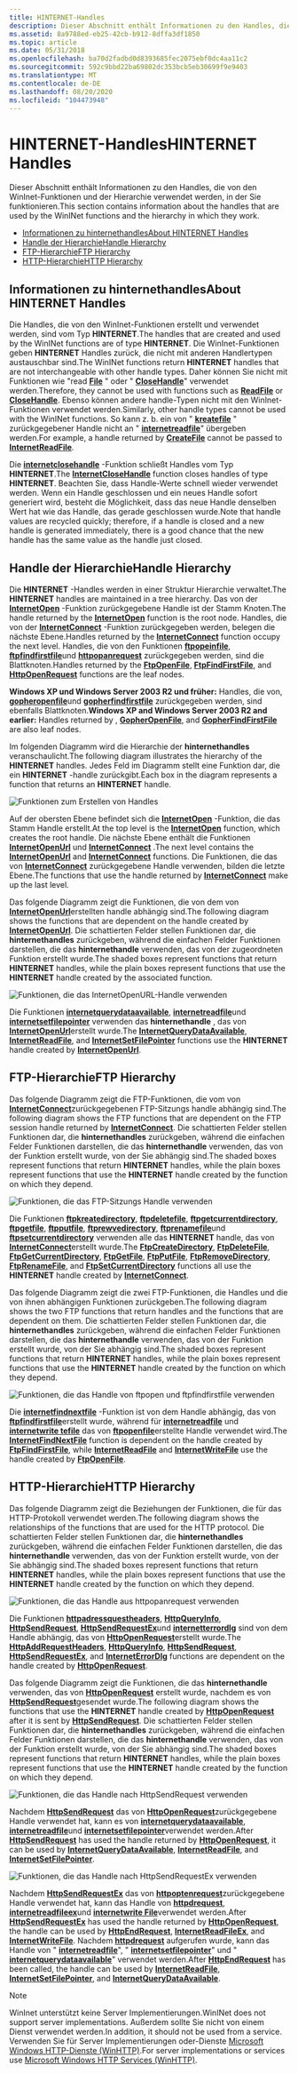 ```yaml
---
title: HINTERNET-Handles
description: Dieser Abschnitt enthält Informationen zu den Handles, die von den WinInet-Funktionen und der Hierarchie verwendet werden, in der Sie funktionieren.
ms.assetid: 8a9788ed-eb25-42cb-b912-8dffa3df1850
ms.topic: article
ms.date: 05/31/2018
ms.openlocfilehash: ba70d2fadbd0d8393685fec2075ebf0dc4aa11c2
ms.sourcegitcommit: 592c9bbd22ba69802dc353bcb5eb30699f9e9403
ms.translationtype: MT
ms.contentlocale: de-DE
ms.lasthandoff: 08/20/2020
ms.locfileid: "104473948"
---
```

# <a name="hinternet-handles"></a><span data-ttu-id="14b0f-103">HINTERNET-Handles</span><span class="sxs-lookup"><span data-stu-id="14b0f-103">HINTERNET Handles</span></span>

<span data-ttu-id="14b0f-104">Dieser Abschnitt enthält Informationen zu den Handles, die von den WinInet-Funktionen und der Hierarchie verwendet werden, in der Sie funktionieren.</span><span class="sxs-lookup"><span data-stu-id="14b0f-104">This section contains information about the handles that are used by the WinINet functions and the hierarchy in which they work.</span></span>

-   [<span data-ttu-id="14b0f-105">Informationen zu hinternethandles</span><span class="sxs-lookup"><span data-stu-id="14b0f-105">About HINTERNET Handles</span></span>](#about-hinternet-handles)
-   [<span data-ttu-id="14b0f-106">Handle der Hierarchie</span><span class="sxs-lookup"><span data-stu-id="14b0f-106">Handle Hierarchy</span></span>](#handle-hierarchy)
-   [<span data-ttu-id="14b0f-107">FTP-Hierarchie</span><span class="sxs-lookup"><span data-stu-id="14b0f-107">FTP Hierarchy</span></span>](#ftp-hierarchy)
-   [<span data-ttu-id="14b0f-108">HTTP-Hierarchie</span><span class="sxs-lookup"><span data-stu-id="14b0f-108">HTTP Hierarchy</span></span>](#http-hierarchy)

## <a name="about-hinternet-handles"></a><span data-ttu-id="14b0f-109">Informationen zu hinternethandles</span><span class="sxs-lookup"><span data-stu-id="14b0f-109">About HINTERNET Handles</span></span>

<span data-ttu-id="14b0f-110">Die Handles, die von den WinInet-Funktionen erstellt und verwendet werden, sind vom Typ **HINTERNET**.</span><span class="sxs-lookup"><span data-stu-id="14b0f-110">The handles that are created and used by the WinINet functions are of type **HINTERNET**.</span></span> <span data-ttu-id="14b0f-111">Die WinInet-Funktionen geben **HINTERNET** Handles zurück, die nicht mit anderen Handlertypen austauschbar sind.</span><span class="sxs-lookup"><span data-stu-id="14b0f-111">The WinINet functions return **HINTERNET** handles that are not interchangeable with other handle types.</span></span> <span data-ttu-id="14b0f-112">Daher können Sie nicht mit Funktionen wie "read [**File**](/windows/desktop/api/fileapi/nf-fileapi-readfile) " oder " [**CloseHandle**](/windows/desktop/api/handleapi/nf-handleapi-closehandle)" verwendet werden.</span><span class="sxs-lookup"><span data-stu-id="14b0f-112">Therefore, they cannot be used with functions such as [**ReadFile**](/windows/desktop/api/fileapi/nf-fileapi-readfile) or [**CloseHandle**](/windows/desktop/api/handleapi/nf-handleapi-closehandle).</span></span> <span data-ttu-id="14b0f-113">Ebenso können andere handle-Typen nicht mit den WinInet-Funktionen verwendet werden.</span><span class="sxs-lookup"><span data-stu-id="14b0f-113">Similarly, other handle types cannot be used with the WinINet functions.</span></span> <span data-ttu-id="14b0f-114">So kann z. b. ein von " [**kreatefile**](/windows/desktop/api/fileapi/nf-fileapi-createfilea) " zurückgegebener Handle nicht an " [**internetreadfile**](/windows/desktop/api/Wininet/nf-wininet-internetreadfile)" übergeben werden.</span><span class="sxs-lookup"><span data-stu-id="14b0f-114">For example, a handle returned by [**CreateFile**](/windows/desktop/api/fileapi/nf-fileapi-createfilea) cannot be passed to [**InternetReadFile**](/windows/desktop/api/Wininet/nf-wininet-internetreadfile).</span></span>

<span data-ttu-id="14b0f-115">Die [**internetclosehandle**](/windows/desktop/api/Wininet/nf-wininet-internetclosehandle) -Funktion schließt Handles vom Typ **HINTERNET**.</span><span class="sxs-lookup"><span data-stu-id="14b0f-115">The [**InternetCloseHandle**](/windows/desktop/api/Wininet/nf-wininet-internetclosehandle) function closes handles of type **HINTERNET**.</span></span> <span data-ttu-id="14b0f-116">Beachten Sie, dass Handle-Werte schnell wieder verwendet werden. Wenn ein Handle geschlossen und ein neues Handle sofort generiert wird, besteht die Möglichkeit, dass das neue Handle denselben Wert hat wie das Handle, das gerade geschlossen wurde.</span><span class="sxs-lookup"><span data-stu-id="14b0f-116">Note that handle values are recycled quickly; therefore, if a handle is closed and a new handle is generated immediately, there is a good chance that the new handle has the same value as the handle just closed.</span></span>

## <a name="handle-hierarchy"></a><span data-ttu-id="14b0f-117">Handle der Hierarchie</span><span class="sxs-lookup"><span data-stu-id="14b0f-117">Handle Hierarchy</span></span>

<span data-ttu-id="14b0f-118">Die **HINTERNET** -Handles werden in einer Struktur Hierarchie verwaltet.</span><span class="sxs-lookup"><span data-stu-id="14b0f-118">The **HINTERNET** handles are maintained in a tree hierarchy.</span></span> <span data-ttu-id="14b0f-119">Das von der [**InternetOpen**](/windows/desktop/api/Wininet/nf-wininet-internetopena) -Funktion zurückgegebene Handle ist der Stamm Knoten.</span><span class="sxs-lookup"><span data-stu-id="14b0f-119">The handle returned by the [**InternetOpen**](/windows/desktop/api/Wininet/nf-wininet-internetopena) function is the root node.</span></span> <span data-ttu-id="14b0f-120">Handles, die von der [**InternetConnect**](/windows/desktop/api/Wininet/nf-wininet-internetconnecta) -Funktion zurückgegeben werden, belegen die nächste Ebene.</span><span class="sxs-lookup"><span data-stu-id="14b0f-120">Handles returned by the [**InternetConnect**](/windows/desktop/api/Wininet/nf-wininet-internetconnecta) function occupy the next level.</span></span> <span data-ttu-id="14b0f-121">Handles, die von den Funktionen [**ftpopeinfile**](/windows/desktop/api/Wininet/nf-wininet-ftpopenfilea), [**ftpfindfirstfile**](/windows/desktop/api/Wininet/nf-wininet-ftpfindfirstfilea)und [**httpopanrequest**](/windows/desktop/api/Wininet/nf-wininet-httpopenrequesta) zurückgegeben werden, sind die Blattknoten.</span><span class="sxs-lookup"><span data-stu-id="14b0f-121">Handles returned by the [**FtpOpenFile**](/windows/desktop/api/Wininet/nf-wininet-ftpopenfilea), [**FtpFindFirstFile**](/windows/desktop/api/Wininet/nf-wininet-ftpfindfirstfilea), and [**HttpOpenRequest**](/windows/desktop/api/Wininet/nf-wininet-httpopenrequesta) functions are the leaf nodes.</span></span>

<span data-ttu-id="14b0f-122">**Windows XP und Windows Server 2003 R2 und früher:** Handles, die von, [**gopheropenfile**](/windows/desktop/api/Wininet/nf-wininet-gopheropenfilea)und [**gopherfindfirstfile**](/windows/desktop/api/Wininet/nf-wininet-gopherfindfirstfilea) zurückgegeben werden, sind ebenfalls Blattknoten.</span><span class="sxs-lookup"><span data-stu-id="14b0f-122">**Windows XP and Windows Server 2003 R2 and earlier:** Handles returned by , [**GopherOpenFile**](/windows/desktop/api/Wininet/nf-wininet-gopheropenfilea), and [**GopherFindFirstFile**](/windows/desktop/api/Wininet/nf-wininet-gopherfindfirstfilea) are also leaf nodes.</span></span>

<span data-ttu-id="14b0f-123">Im folgenden Diagramm wird die Hierarchie der **hinternethandles** veranschaulicht.</span><span class="sxs-lookup"><span data-stu-id="14b0f-123">The following diagram illustrates the hierarchy of the **HINTERNET** handles.</span></span> <span data-ttu-id="14b0f-124">Jedes Feld im Diagramm stellt eine Funktion dar, die ein **HINTERNET** -handle zurückgibt.</span><span class="sxs-lookup"><span data-stu-id="14b0f-124">Each box in the diagram represents a function that returns an **HINTERNET** handle.</span></span>

![Funktionen zum Erstellen von Handles](images/ax-wnt01.png)

<span data-ttu-id="14b0f-126">Auf der obersten Ebene befindet sich die [**InternetOpen**](/windows/desktop/api/Wininet/nf-wininet-internetopena) -Funktion, die das Stamm Handle erstellt.</span><span class="sxs-lookup"><span data-stu-id="14b0f-126">At the top level is the [**InternetOpen**](/windows/desktop/api/Wininet/nf-wininet-internetopena) function, which creates the root handle.</span></span> <span data-ttu-id="14b0f-127">Die nächste Ebene enthält die Funktionen [**InternetOpenUrl**](/windows/desktop/api/Wininet/nf-wininet-internetopenurla) und [**InternetConnect**](/windows/desktop/api/Wininet/nf-wininet-internetconnecta) .</span><span class="sxs-lookup"><span data-stu-id="14b0f-127">The next level contains the [**InternetOpenUrl**](/windows/desktop/api/Wininet/nf-wininet-internetopenurla) and [**InternetConnect**](/windows/desktop/api/Wininet/nf-wininet-internetconnecta) functions.</span></span> <span data-ttu-id="14b0f-128">Die Funktionen, die das von [**InternetConnect**](/windows/desktop/api/Wininet/nf-wininet-internetconnecta) zurückgegebene Handle verwenden, bilden die letzte Ebene.</span><span class="sxs-lookup"><span data-stu-id="14b0f-128">The functions that use the handle returned by [**InternetConnect**](/windows/desktop/api/Wininet/nf-wininet-internetconnecta) make up the last level.</span></span>

<span data-ttu-id="14b0f-129">Das folgende Diagramm zeigt die Funktionen, die von dem von [**InternetOpenUrl**](/windows/desktop/api/Wininet/nf-wininet-internetopenurla)erstellten handle abhängig sind.</span><span class="sxs-lookup"><span data-stu-id="14b0f-129">The following diagram shows the functions that are dependent on the handle created by [**InternetOpenUrl**](/windows/desktop/api/Wininet/nf-wininet-internetopenurla).</span></span> <span data-ttu-id="14b0f-130">Die schattierten Felder stellen Funktionen dar, die **hinternethandles** zurückgeben, während die einfachen Felder Funktionen darstellen, die das **hinternethandle** verwenden, das von der zugeordneten Funktion erstellt wurde.</span><span class="sxs-lookup"><span data-stu-id="14b0f-130">The shaded boxes represent functions that return **HINTERNET** handles, while the plain boxes represent functions that use the **HINTERNET** handle created by the associated function.</span></span>

![Funktionen, die das InternetOpenURL-Handle verwenden](images/ax-wnt02.png)

<span data-ttu-id="14b0f-132">Die Funktionen [**internetquerydataavailable**](/windows/desktop/api/Wininet/nf-wininet-internetquerydataavailable), [**internetreadfile**](/windows/desktop/api/Wininet/nf-wininet-internetreadfile)und [**internetsetfilepointer**](/windows/desktop/api/Wininet/nf-wininet-internetsetfilepointer) verwenden das **hinternethandle** , das von [**InternetOpenUrl**](/windows/desktop/api/Wininet/nf-wininet-internetopenurla)erstellt wurde.</span><span class="sxs-lookup"><span data-stu-id="14b0f-132">The [**InternetQueryDataAvailable**](/windows/desktop/api/Wininet/nf-wininet-internetquerydataavailable), [**InternetReadFile**](/windows/desktop/api/Wininet/nf-wininet-internetreadfile), and [**InternetSetFilePointer**](/windows/desktop/api/Wininet/nf-wininet-internetsetfilepointer) functions use the **HINTERNET** handle created by [**InternetOpenUrl**](/windows/desktop/api/Wininet/nf-wininet-internetopenurla).</span></span>

## <a name="ftp-hierarchy"></a><span data-ttu-id="14b0f-133">FTP-Hierarchie</span><span class="sxs-lookup"><span data-stu-id="14b0f-133">FTP Hierarchy</span></span>

<span data-ttu-id="14b0f-134">Das folgende Diagramm zeigt die FTP-Funktionen, die vom von [**InternetConnect**](/windows/desktop/api/Wininet/nf-wininet-internetconnecta)zurückgegebenen FTP-Sitzungs handle abhängig sind.</span><span class="sxs-lookup"><span data-stu-id="14b0f-134">The following diagram shows the FTP functions that are dependent on the FTP session handle returned by [**InternetConnect**](/windows/desktop/api/Wininet/nf-wininet-internetconnecta).</span></span> <span data-ttu-id="14b0f-135">Die schattierten Felder stellen Funktionen dar, die **hinternethandles** zurückgeben, während die einfachen Felder Funktionen darstellen, die das **hinternethandle** verwenden, das von der Funktion erstellt wurde, von der Sie abhängig sind.</span><span class="sxs-lookup"><span data-stu-id="14b0f-135">The shaded boxes represent functions that return **HINTERNET** handles, while the plain boxes represent functions that use the **HINTERNET** handle created by the function on which they depend.</span></span>

![Funktionen, die das FTP-Sitzungs Handle verwenden](images/ax-wnt06.png)

<span data-ttu-id="14b0f-137">Die Funktionen [**ftpkreatedirectory**](/windows/desktop/api/Wininet/nf-wininet-ftpcreatedirectorya), [**ftpdeletefile**](/windows/desktop/api/Wininet/nf-wininet-ftpdeletefilea), [**ftpgetcurrentdirectory**](/windows/desktop/api/Wininet/nf-wininet-ftpgetcurrentdirectorya), [**ftpgetfile**](/windows/desktop/api/Wininet/nf-wininet-ftpgetfilea), [**ftpputfile**](/windows/desktop/api/Wininet/nf-wininet-ftpputfilea), [**ftprewvedirectory**](/windows/desktop/api/Wininet/nf-wininet-ftpremovedirectorya), [**ftprenamefile**](/windows/desktop/api/Wininet/nf-wininet-ftprenamefilea)und [**ftpsetcurrentdirectory**](/windows/desktop/api/Wininet/nf-wininet-ftpsetcurrentdirectorya) verwenden alle das **HINTERNET** handle, das von [**InternetConnect**](/windows/desktop/api/Wininet/nf-wininet-internetconnecta)erstellt wurde.</span><span class="sxs-lookup"><span data-stu-id="14b0f-137">The [**FtpCreateDirectory**](/windows/desktop/api/Wininet/nf-wininet-ftpcreatedirectorya), [**FtpDeleteFile**](/windows/desktop/api/Wininet/nf-wininet-ftpdeletefilea), [**FtpGetCurrentDirectory**](/windows/desktop/api/Wininet/nf-wininet-ftpgetcurrentdirectorya), [**FtpGetFile**](/windows/desktop/api/Wininet/nf-wininet-ftpgetfilea), [**FtpPutFile**](/windows/desktop/api/Wininet/nf-wininet-ftpputfilea), [**FtpRemoveDirectory**](/windows/desktop/api/Wininet/nf-wininet-ftpremovedirectorya), [**FtpRenameFile**](/windows/desktop/api/Wininet/nf-wininet-ftprenamefilea), and [**FtpSetCurrentDirectory**](/windows/desktop/api/Wininet/nf-wininet-ftpsetcurrentdirectorya) functions all use the **HINTERNET** handle created by [**InternetConnect**](/windows/desktop/api/Wininet/nf-wininet-internetconnecta).</span></span>

<span data-ttu-id="14b0f-138">Das folgende Diagramm zeigt die zwei FTP-Funktionen, die Handles und die von ihnen abhängigen Funktionen zurückgeben.</span><span class="sxs-lookup"><span data-stu-id="14b0f-138">The following diagram shows the two FTP functions that return handles and the functions that are dependent on them.</span></span> <span data-ttu-id="14b0f-139">Die schattierten Felder stellen Funktionen dar, die **hinternethandles** zurückgeben, während die einfachen Felder Funktionen darstellen, die das **hinternethandle** verwenden, das von der Funktion erstellt wurde, von der Sie abhängig sind.</span><span class="sxs-lookup"><span data-stu-id="14b0f-139">The shaded boxes represent functions that return **HINTERNET** handles, while the plain boxes represent functions that use the **HINTERNET** handle created by the function on which they depend.</span></span>

![Funktionen, die das Handle von ftpopen und ftpfindfirstfile verwenden](images/ax-wnt03.png)

<span data-ttu-id="14b0f-141">Die [**internetfindnextfile**](/windows/desktop/api/Wininet/nf-wininet-internetfindnextfilea) -Funktion ist von dem Handle abhängig, das von [**ftpfindfirstfile**](/windows/desktop/api/Wininet/nf-wininet-ftpfindfirstfilea)erstellt wurde, während für [**internetreadfile**](/windows/desktop/api/Wininet/nf-wininet-internetreadfile) und [**internetwrite tefile**](/windows/desktop/api/Wininet/nf-wininet-internetwritefile) das von [**ftpopenfile**](/windows/desktop/api/Wininet/nf-wininet-ftpopenfilea)erstellte Handle verwendet wird.</span><span class="sxs-lookup"><span data-stu-id="14b0f-141">The [**InternetFindNextFile**](/windows/desktop/api/Wininet/nf-wininet-internetfindnextfilea) function is dependent on the handle created by [**FtpFindFirstFile**](/windows/desktop/api/Wininet/nf-wininet-ftpfindfirstfilea), while [**InternetReadFile**](/windows/desktop/api/Wininet/nf-wininet-internetreadfile) and [**InternetWriteFile**](/windows/desktop/api/Wininet/nf-wininet-internetwritefile) use the handle created by [**FtpOpenFile**](/windows/desktop/api/Wininet/nf-wininet-ftpopenfilea).</span></span>

## <a name="http-hierarchy"></a><span data-ttu-id="14b0f-142">HTTP-Hierarchie</span><span class="sxs-lookup"><span data-stu-id="14b0f-142">HTTP Hierarchy</span></span>

<span data-ttu-id="14b0f-143">Das folgende Diagramm zeigt die Beziehungen der Funktionen, die für das HTTP-Protokoll verwendet werden.</span><span class="sxs-lookup"><span data-stu-id="14b0f-143">The following diagram shows the relationships of the functions that are used for the HTTP protocol.</span></span> <span data-ttu-id="14b0f-144">Die schattierten Felder stellen Funktionen dar, die **hinternethandles** zurückgeben, während die einfachen Felder Funktionen darstellen, die das **hinternethandle** verwenden, das von der Funktion erstellt wurde, von der Sie abhängig sind.</span><span class="sxs-lookup"><span data-stu-id="14b0f-144">The shaded boxes represent functions that return **HINTERNET** handles, while the plain boxes represent functions that use the **HINTERNET** handle created by the function on which they depend.</span></span>

![Funktionen, die das Handle aus httpopanrequest verwenden](images/ax-wnt05.png)

<span data-ttu-id="14b0f-146">Die Funktionen [**httpadressquestheaders**](/windows/desktop/api/Wininet/nf-wininet-httpaddrequestheadersa), [**HttpQueryInfo**](/windows/desktop/api/Wininet/nf-wininet-httpqueryinfoa), [**HttpSendRequest**](/windows/desktop/api/Wininet/nf-wininet-httpsendrequesta), [**HttpSendRequestEx**](/windows/desktop/api/Wininet/nf-wininet-httpsendrequestexa)und [**internetterrordlg**](/windows/desktop/api/Wininet/nf-wininet-interneterrordlg) sind von dem Handle abhängig, das von [**HttpOpenRequest**](/windows/desktop/api/Wininet/nf-wininet-httpopenrequesta)erstellt wurde.</span><span class="sxs-lookup"><span data-stu-id="14b0f-146">The [**HttpAddRequestHeaders**](/windows/desktop/api/Wininet/nf-wininet-httpaddrequestheadersa), [**HttpQueryInfo**](/windows/desktop/api/Wininet/nf-wininet-httpqueryinfoa), [**HttpSendRequest**](/windows/desktop/api/Wininet/nf-wininet-httpsendrequesta), [**HttpSendRequestEx**](/windows/desktop/api/Wininet/nf-wininet-httpsendrequestexa), and [**InternetErrorDlg**](/windows/desktop/api/Wininet/nf-wininet-interneterrordlg) functions are dependent on the handle created by [**HttpOpenRequest**](/windows/desktop/api/Wininet/nf-wininet-httpopenrequesta).</span></span>

<span data-ttu-id="14b0f-147">Das folgende Diagramm zeigt die Funktionen, die das **hinternethandle** verwenden, das von [**HttpOpenRequest**](/windows/desktop/api/Wininet/nf-wininet-httpopenrequesta) erstellt wurde, nachdem es von [**HttpSendRequest**](/windows/desktop/api/Wininet/nf-wininet-httpsendrequesta)gesendet wurde.</span><span class="sxs-lookup"><span data-stu-id="14b0f-147">The following diagram shows the functions that use the **HINTERNET** handle created by [**HttpOpenRequest**](/windows/desktop/api/Wininet/nf-wininet-httpopenrequesta) after it is sent by [**HttpSendRequest**](/windows/desktop/api/Wininet/nf-wininet-httpsendrequesta).</span></span> <span data-ttu-id="14b0f-148">Die schattierten Felder stellen Funktionen dar, die **hinternethandles** zurückgeben, während die einfachen Felder Funktionen darstellen, die das **hinternethandle** verwenden, das von der Funktion erstellt wurde, von der Sie abhängig sind.</span><span class="sxs-lookup"><span data-stu-id="14b0f-148">The shaded boxes represent functions that return **HINTERNET** handles, while the plain boxes represent functions that use the **HINTERNET** handle created by the function on which they depend.</span></span>

![Funktionen, die das Handle nach HttpSendRequest verwenden](images/ax-wnt07.png)

<span data-ttu-id="14b0f-150">Nachdem [**HttpSendRequest**](/windows/desktop/api/Wininet/nf-wininet-httpsendrequesta) das von [**HttpOpenRequest**](/windows/desktop/api/Wininet/nf-wininet-httpopenrequesta)zurückgegebene Handle verwendet hat, kann es von [**internetquerydataavailable**](/windows/desktop/api/Wininet/nf-wininet-internetquerydataavailable), [**internetreadfile**](/windows/desktop/api/Wininet/nf-wininet-internetreadfile)und [**internetsetfilepointer**](/windows/desktop/api/Wininet/nf-wininet-internetsetfilepointer)verwendet werden.</span><span class="sxs-lookup"><span data-stu-id="14b0f-150">After [**HttpSendRequest**](/windows/desktop/api/Wininet/nf-wininet-httpsendrequesta) has used the handle returned by [**HttpOpenRequest**](/windows/desktop/api/Wininet/nf-wininet-httpopenrequesta), it can be used by [**InternetQueryDataAvailable**](/windows/desktop/api/Wininet/nf-wininet-internetquerydataavailable), [**InternetReadFile**](/windows/desktop/api/Wininet/nf-wininet-internetreadfile), and [**InternetSetFilePointer**](/windows/desktop/api/Wininet/nf-wininet-internetsetfilepointer).</span></span>

![Funktionen, die das Handle nach HttpSendRequestEx verwenden](images/ax-wnt08.png)

<span data-ttu-id="14b0f-152">Nachdem [**HttpSendRequestEx**](/windows/desktop/api/Wininet/nf-wininet-httpsendrequestexa) das von [**httpoptenrequest**](/windows/desktop/api/Wininet/nf-wininet-httpopenrequesta)zurückgegebene Handle verwendet hat, kann das Handle von [**httpdrequest**](/windows/desktop/api/Wininet/nf-wininet-httpendrequesta), [**internetreadfileex**](/windows/desktop/api/Wininet/nf-wininet-internetreadfileexa)und [**internetwrite File**](/windows/desktop/api/Wininet/nf-wininet-internetwritefile)verwendet werden.</span><span class="sxs-lookup"><span data-stu-id="14b0f-152">After [**HttpSendRequestEx**](/windows/desktop/api/Wininet/nf-wininet-httpsendrequestexa) has used the handle returned by [**HttpOpenRequest**](/windows/desktop/api/Wininet/nf-wininet-httpopenrequesta), the handle can be used by [**HttpEndRequest**](/windows/desktop/api/Wininet/nf-wininet-httpendrequesta), [**InternetReadFileEx**](/windows/desktop/api/Wininet/nf-wininet-internetreadfileexa), and [**InternetWriteFile**](/windows/desktop/api/Wininet/nf-wininet-internetwritefile).</span></span> <span data-ttu-id="14b0f-153">Nachdem [**httpdrequest**](/windows/desktop/api/Wininet/nf-wininet-httpendrequesta) aufgerufen wurde, kann das Handle von " [**internetreadfile**](/windows/desktop/api/Wininet/nf-wininet-internetreadfile)", " [**internetsetfilepointer**](/windows/desktop/api/Wininet/nf-wininet-internetsetfilepointer)" und " [**internetquerydataavailable**](/windows/desktop/api/Wininet/nf-wininet-internetquerydataavailable)" verwendet werden.</span><span class="sxs-lookup"><span data-stu-id="14b0f-153">After [**HttpEndRequest**](/windows/desktop/api/Wininet/nf-wininet-httpendrequesta) has been called, the handle can be used by [**InternetReadFile**](/windows/desktop/api/Wininet/nf-wininet-internetreadfile), [**InternetSetFilePointer**](/windows/desktop/api/Wininet/nf-wininet-internetsetfilepointer), and [**InternetQueryDataAvailable**](/windows/desktop/api/Wininet/nf-wininet-internetquerydataavailable).</span></span>

> [!Note]  
> <span data-ttu-id="14b0f-154">WinInet unterstützt keine Server Implementierungen.</span><span class="sxs-lookup"><span data-stu-id="14b0f-154">WinINet does not support server implementations.</span></span> <span data-ttu-id="14b0f-155">Außerdem sollte Sie nicht von einem Dienst verwendet werden.</span><span class="sxs-lookup"><span data-stu-id="14b0f-155">In addition, it should not be used from a service.</span></span> <span data-ttu-id="14b0f-156">Verwenden Sie für Server Implementierungen oder-Dienste [Microsoft Windows HTTP-Dienste (WinHTTP)](/windows/desktop/WinHttp/winhttp-start-page).</span><span class="sxs-lookup"><span data-stu-id="14b0f-156">For server implementations or services use [Microsoft Windows HTTP Services (WinHTTP)](/windows/desktop/WinHttp/winhttp-start-page).</span></span>

 

 

 